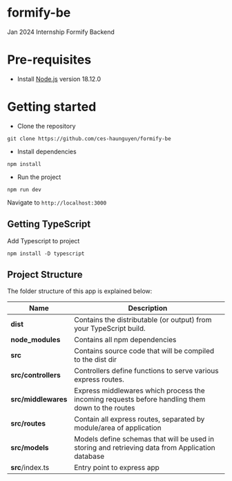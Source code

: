 # formify-be

Jan 2024 Internship Formify Backend

# Pre-requisites

- Install [Node.js](https://nodejs.org/en/) version 18.12.0

# Getting started

- Clone the repository

```
git clone https://github.com/ces-haunguyen/formify-be
```

- Install dependencies

```
npm install
```

- Run the project

```
npm run dev
```

Navigate to `http://localhost:3000`

## Getting TypeScript

Add Typescript to project

```
npm install -D typescript
```

## Project Structure

The folder structure of this app is explained below:

| Name                | Description                                                                                      |
| ------------------- | ------------------------------------------------------------------------------------------------ |
| **dist**            | Contains the distributable (or output) from your TypeScript build.                               |
| **node_modules**    | Contains all npm dependencies                                                                    |
| **src**             | Contains source code that will be compiled to the dist dir                                       |
| **src/controllers** | Controllers define functions to serve various express routes.                                    |
| **src/middlewares** | Express middlewares which process the incoming requests before handling them down to the routes  |
| **src/routes**      | Contain all express routes, separated by module/area of application                              |
| **src/models**      | Models define schemas that will be used in storing and retrieving data from Application database |
| **src**/index.ts    | Entry point to express app                                                                       |
